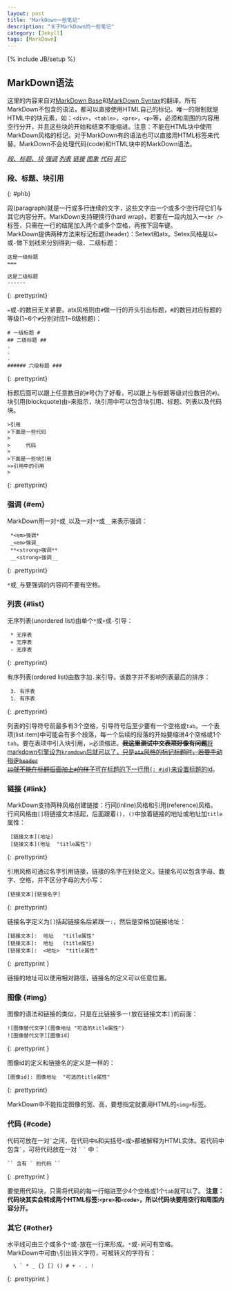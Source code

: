 ```yaml
---
layout: post
title: "MarkDown一些笔记"
description: "关于MarkDown的一些笔记"
category: [Jekyll]
tags: [MarkDown]
---
```

{% include JB/setup %}

## MarkDown语法 ##


这里的内容来自对[MarkDown Base][MB]和[MarkDown Syntax][ms]的翻译。所有MarkDown不包含的语法，都可以直接使用HTML自己的标记。唯一的限制就是HTML中的块元素，如：`<div>`，`<table>`，`<pre>`，`<p>`等，必须和周围的内容用空行分开，并且这些块的开始和结束不能缩进。注意：不能在HTML块中使用MarkDown风格的标记。对于MarkDown有的语法也可以直接用HTML标签来代替。MarkDown不会处理代码(code)和HTML块中的MarkDown语法。   

[mb]: http://daringfireball.net/projects/markdown/basics "MarkDown Base"
[ms]: http://daringfireball.net/projects/markdown/syntax "MarkDown Syntax"

_[段、标题、块](#phb)_		_[强调](#em)_		_[列表](#list)_		_[链接](#link)_		_[图象](#img)_		_[代码](#code)_		_[其它](#other)_


### 段、标题、块引用 ### 
{: #phb}

段(paragraph)就是一行或多行连续的文字，这些文字由一个或多个空行将它们与其它内容分开。MarkDown支持硬换行(hard wrap)，若要在一段内加入一`<br />`标签，只需在一行的结尾加入两个或多个空格，再按下回车键。    
MarkDown提供两种方法来标记标题(header)：Setext和atx。Setex风格是以`=`或`-`做下划线来分别得到一级、二级标题：

	这是一级标题
	===
	
	这是二级标题
	------
{: .prettyprint}	
	
`=`或`-`的数目无关紧要。atx风格则由`#`做一行的开头引出标题，`#`的数目对应标题的等级(1~6个`#`分别对应1~6级标题)：

	# 一级标题 #
	## 二级标题 ##
	.
	.
	.
	###### 六级标题 ###
{: .prettyprint}	
	
标题后面可以跟上任意数目的`#`号(为了好看，可以跟上与标题等级对应数目的`#`)。  
块引用(blockquote)由`>`来指示，块引用中可以包含块引用、标题、列表以及代码块。

    >引用  
    >下面是一些代码
    >
    >     代码
    >
    >下面是一些块引用
    >>引用中的引用
    >   
{: .prettyprint}	
	
	
### 强调   {#em}

MarkDown用一对`*`或`_`以及一对`**`或`__`来表示强调：

     *<em>强调*
	 _<em>强调_
	 **<strong>强调**
	 __<strong>强调__
{: .prettyprint}	 
	 
`*`或`_`与要强调的内容间不要有空格。

### 列表    {#list}

无序列表(unordered list)由单个`*`或`+`或`-`引导：

     * 无序表
	 + 无序表
	 - 无序表
{: .prettyprint}	 
	 
有序列表(ordered list)由数字加`.`来引导。该数字并不影响列表最后的排序：

     3. 有序表
	 1. 有序表
{: .prettyprint}	 
	 
列表的引导符号前最多有3个空格，引导符号后至少要有一个空格或`tab`。一个表项(list item)中可能会有多个段落，每一个后续的段落的开始要缩进4个空格或1个`tab`。要在表项中引入块引用，`>`必须缩进。<del>__我这里测试中文表项好像有问题__</del><ins>将markdown引擎设为<code>kramdown</code>后就可以了，<del>只是<code>atx</code>风格的标记标题时，若要手动指定<code>header ID</code>就不能在标题后面加上<code>#</code>的样子</del>可在标题的下一行用`{: #id}`来设置标题的id</ins>。


### 链接   {#link}

MarkDown支持两种风格创建链接：行间(inline)风格和引用(reference)风格。   
行间风格由`[]`将链接文本括起，后面跟着`()`，`()`中放着链接的地址或地址加`title`属性：
     
	 [链接文本](地址)
	 [链接文本](地址  "title属性")
{: .prettyprint}	 
	 
引用风格可通过名字引用链接，链接的名字在别处定义。链接名可以包含字母、数字、空格，并不区分字母的大小写：

	[链接文本][链接名字]
{: .prettyprint}	
	
链接名字定义为`[]`括起链接名后紧跟一`:`，然后是空格加链接地址：
	
	[链接文本]:  地址   "title属性"
	[链接文本]:  地址   (title属性)
	[链接文本]:  <地址>  "title属性"
{: .prettyprint	}
	
链接的地址可以使用相对路径，链接名的定义可以任意位置。

### 图像   {#img}

图像的语法和链接的类似，只是在比链接多一`!`放在链接文本`[]`的前面：

    ![图像替代文字](图像地址 "可选的title属性")
	![图像替代文字][图像id]
{: .prettyprint }	
	
图像id的定义和链接名的定义是一样的：
    
	[图像id]: 图像地址  "可选的title属性"
{: .prettyprint}	
	
MarkDown中不能指定图像的宽、高，要想指定就要用HTML的`<img>`标签。
	
### 代码   {#code}

代码可放在一对`` ` ``之间，在代码中`&`和尖括号`<`或`>`都被解释为HTML实体。若代码中包含`` ` ``，可将代码放在一对 `` ` `` `` ` `` 中：

	`` 含有 ` 的代码 ``
{: .prettyprint }	

要使用代码块，只需将代码的每一行缩进至少4个空格或1个`tab`就可以了。 __注意：代码块其实会转成两个HTML标签:`<pre>`和`<code>`，所以代码块要用空行和周围内容分开。__

### 其它   {#other}

水平线可由三个或多个`*`或`-`放在一行来形成。`*`或`-`间可有空格。   
MarkDown中可由`\`引出转义字符，可被转义的字符有：

      \ ` * _ {} [] () # + - . !
{: .prettyprint }	  

